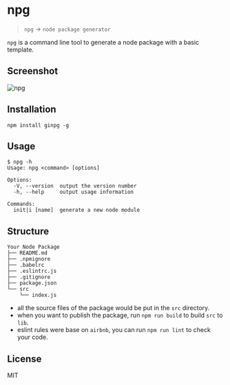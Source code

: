 # npg

> `npg` -> `node package generator`

`npg` is a command line tool to generate a node package with a basic template.

## Screenshot

![npg](http://orhcxc3kd.bkt.clouddn.com/npg.png)

## Installation

```shell
npm install ginpg -g
```

## Usage

```shell
$ npg -h
Usage: npg <command> [options]

Options:
  -V, --version  output the version number
  -h, --help     output usage information

Commands:
  init|i [name]  generate a new node module
```

## Structure

```
Your Node Package
├── README.md
├── .npmignore
├── .babelrc
├── .eslintrc.js
├── .gitignore
├── package.json
└── src
    └── index.js

```

* all the source files of the package would be put in the `src` directory.
* when you want to publish the package, run `npm run build` to build `src` to `lib`.
* eslint rules were base on `airbnb`, you can run `npm run lint` to check your code.

## License
MIT